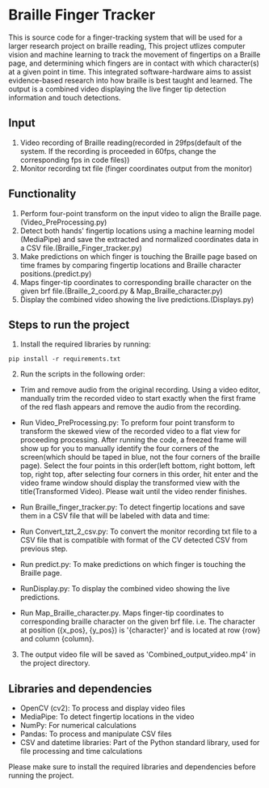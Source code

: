 # Braille Finger Tracker
This is source code for a finger-tracking system that will be used for a larger research project on braille reading, 
This project utlizes computer vision and machine learning to track the movement of fingertips on a Braille page, and determining which fingers are in contact with which character(s) at a given point in time. This integrated software-hardware aims to assist evidence-based research into how braille is best taught and learned.
The output is a combined video displaying the live finger tip detection information and touch detections.

## Input

1. Video recording of Braille reading(recorded in 29fps(default of the system. If the recording is proceeded in 60fps, change the corresponding fps in code files))
2. Monitor recording txt file (finger coordinates output from the monitor)

## Functionality

1. Perform four-point transform on the input video to align the Braille page.(Video_PreProcessing.py)
2. Detect both hands' fingertip locations using a machine learning model (MediaPipe) and save the extracted and normalized coordinates data in a CSV file.(Braille_Finger_tracker.py)
3. Make predictions on which finger is touching the Braille page based on time frames by comparing fingertip locations and Braille character positions.(predict.py)
4. Maps finger-tip coordinates to corresponding braille character on the given brf file.(Braille_2_coord.py & Map_Braille_character.py)
5. Display the combined video showing the live predictions.(Displays.py)

## Steps to run the project

1. Install the required libraries by running:
   
`pip install -r requirements.txt`


2. Run the scripts in the following order:
- Trim and remove audio from the original recording. Using a video editor, mandually trim the recorded video to start exactly when the first frame of the red flash appears and remove the audio from the recording. 

- Run Video_PreProcessing.py: To preform four point transform to transform the skewed view of the recorded video to a flat view for proceeding processing. 
After running the code, a freezed frame will show up for you to manually identify the four corners of the screen(which should be taped in blue, not the four corners of the braille page). Select the four points in this order(left bottom, right bottom, left top, right top, after selecting four corners in this order, hit enter and the video frame window should display the transformed view with the title(Transformed Video). Please wait until the video render finishes.

- Run Braille_finger_tracker.py: To detect fingertip locations and save them in a CSV file that will be labeled with data and time:
- Run Convert_tzt_2_csv.py: To convert the monitor recording txt file to a CSV file that is compatible with format of the CV detected CSV from previous step.
- Run predict.py: To make predictions on which finger is touching the Braille page.
- RunDisplay.py: To display the combined video showing the live predictions.
- Run Map_Braille_character.py. Maps finger-tip coordinates to corresponding braille character on the given brf file. i.e. The character at position ({x_pos}, {y_pos}) is '{character}' and is located at row {row} and column {column}.

3. The output video file will be saved as 'Combined_output_video.mp4' in the project directory.

## Libraries and dependencies

- OpenCV (cv2): To process and display video files
- MediaPipe: To detect fingertip locations in the video
- NumPy: For numerical calculations
- Pandas: To process and manipulate CSV files
- CSV and datetime libraries: Part of the Python standard library, used for file processing and time calculations

Please make sure to install the required libraries and dependencies before running the project.

